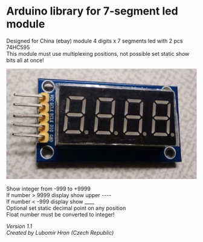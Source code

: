 # Arduino library for 7-segment led module

Designed for China (ebay) module 4 digits x 7 segments led with 2 pcs 74HC595  
This module must use multiplexing positions, not possible set static show bits all at once!  

![alt tag](https://raw.githubusercontent.com/LuBossCzech/Led4digit74HC595/master/LEDmodule.jpg)

Show integer from -999 to +9999  
If number > 9999 display show upper ----  
If number < -999 display show ____  
Optional set static decimal point on any position  
Float number must be converted to integer!  
  
_Version 1.1  
Created by Lubomir Hron (Czech Republic)_
